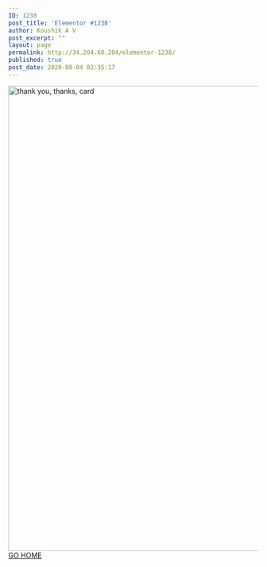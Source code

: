 ```yaml
---
ID: 1238
post_title: 'Elementor #1238'
author: Koushik A V
post_excerpt: ""
layout: page
permalink: http://34.204.60.204/elementor-1238/
published: true
post_date: 2020-08-04 02:35:17
---
```

<img width="1024" height="936" src="https://confrenzo.s3.amazonaws.com/wp-content/uploads/2020/08/04023157/thank-you-thanks-card-515514-1024x936.jpg" alt="thank you, thanks, card" />											
			<a href="https://confrenzo.com/home/" role="button">
						GO HOME
					</a>
